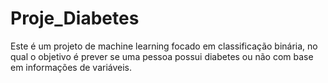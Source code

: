 # Proje_Diabetes
Este é um projeto de machine learning focado em classificação binária, no qual o objetivo é prever se uma pessoa possui diabetes ou não com base em informações de variáveis. 
